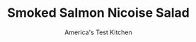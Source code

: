 ---
layout: ../../layouts/MarkdownPostLayout.astro
title: Smoked Salmon Nicoise Salad
author: America's Test Kitchen
pubDate: 2023-03-15
description: "Starting the potatoes first and adding the green beans later ensures that both vegetables finish cooking at the same time."
image_url: https://res.cloudinary.com/hksqkdlah/image/upload/ar_1:1,c_fill,dpr_2.0,f_auto,fl_lossy.progressive.strip_profile,g_faces:auto,q_auto:low,w_344/35236_sfs-smokedsalmonnicoisesalad-38
tags: ["Main Courses","Potatoes","Fish & Seafood","Vegetables","Weeknight","Salads","Cookbook Collection"]
calories: 1374
protein: 21
carbohydrates: 27
fats: 
fiber: 5
ingredients: ["1 pound, small red potatoes, unpeeled, halved",", Salt and pepper","8 ounces, green beans, trimmed","2/3 cup, sour cream","2 tablespoons, lemon juice","1 tablespoon chopped, fresh dill","10 ounces (10 cups), mesclun","4 hard-cooked, large eggs, halved","8 ounces sliced, smoked salmon","1/2 cup pitted, kalamata olives, halved"]
serves: 4
time: "30 minutes"
instructions: ["Bring 2 quarts water to boil in large saucepan over medium-high heat. Add potatoes and 1 1/2 tablespoons salt; return to boil and cook for 10 minutes. Add green beans and continue to cook until both vegetables are tender, about 4 minutes longer. Drain.","Combine sour cream, lemon juice, 2 tablespoons water, dill, ¼ teaspoon salt, and 1/8 teaspoon pepper in small bowl. Toss mesclun and 1/4 cup sour cream mixture together in large bowl. Divide dressed mesclun, potatoes, green beans, and eggs evenly among 4 bowls. Divide salmon and olives evenly among bowls. Drizzle salads with remaining dressing. Serve."]
nutrition: ["1022 mg Potassium","350 mg Phosphorus","155 mg Calcium","4 mg Iron","71 mg Magnesium","957 mg Sodium","1 mg Zinc","17 g Fat","4 mg Niacin (B3)","6 g Monounsaturated","2 g Polyunsaturated","26 mg Vitamin C","10 µg Vitamin D","218 mg Cholesterol","6 g Saturated","5 g Fiber","95 µg Folate (food)","5 g Sugars","104 µg Vitamin K","338 g Water","27 g Carbs","95 µg Folate equivalent (total)","21 g Protein","2 mg Vitamin E","2 µg Vitamin B12","448 µg Vitamin A","343 kcal Energy","1374 calories"]
notes: "Use small red potatoes measuring 1 to 2 inches in diameter."
---